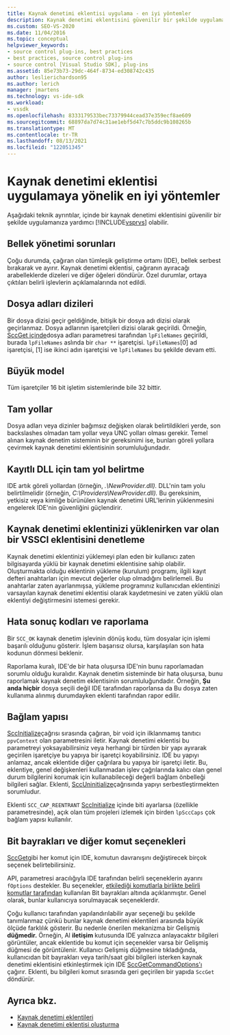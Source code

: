 ```yaml
---
title: Kaynak denetimi eklentisi uygulama - en iyi yöntemler
description: Kaynak denetimi eklentisini güvenilir bir şekilde uygulamanıza yardımcı olması için bu teknik ayrıntıları Visual Studio.
ms.custom: SEO-VS-2020
ms.date: 11/04/2016
ms.topic: conceptual
helpviewer_keywords:
- source control plug-ins, best practices
- best practices, source control plug-ins
- source control [Visual Studio SDK], plug-ins
ms.assetid: 85e73b73-29dc-464f-8734-ed308742c435
author: leslierichardson95
ms.author: lerich
manager: jmartens
ms.technology: vs-ide-sdk
ms.workload:
- vssdk
ms.openlocfilehash: 8333179533bec73379944cead37e359ecf8ae609
ms.sourcegitcommit: 68897da7d74c31ae1ebf5d47c7b5ddc9b108265b
ms.translationtype: MT
ms.contentlocale: tr-TR
ms.lasthandoff: 08/13/2021
ms.locfileid: "122051345"
---
```

# <a name="best-practices-for-implementing-a-source-control-plug-in"></a>Kaynak denetimi eklentisi uygulamaya yönelik en iyi yöntemler
Aşağıdaki teknik ayrıntılar, içinde bir kaynak denetimi eklentisini güvenilir bir şekilde uygulamanıza yardımcı [!INCLUDE[vsprvs](../code-quality/includes/vsprvs_md.md)] olabilir.

## <a name="memory-management-issues"></a>Bellek yönetimi sorunları
 Çoğu durumda, çağıran olan tümleşik geliştirme ortamı (IDE), bellek serbest bırakarak ve ayırır. Kaynak denetimi eklentisi, çağıranın ayıracağı arabelleklerde dizeleri ve diğer öğeleri döndürür. Özel durumlar, ortaya çıktıları belirli işlevlerin açıklamalarında not edildi.

## <a name="arrays-of-file-names"></a>Dosya adları dizileri
 Bir dosya dizisi geçir geldiğinde, bitişik bir dosya adı dizisi olarak geçirlanmaz. Dosya adlarının işaretçileri dizisi olarak geçirildi. Örneğin, [SccGet içinde](../extensibility/sccget-function.md)dosya adları parametresi tarafından `lpFileNames` geçirildi, burada `lpFileNames` aslında bir `char **` işaretçisi. `lpFileNames`[0] ad işaretçisi, [1] ise ikinci adın işaretçisi ve `lpFileNames` bu şekilde devam etti.

## <a name="large-model"></a>Büyük model
 Tüm işaretçiler 16 bit işletim sistemlerinde bile 32 bittir.

## <a name="fully-qualified-paths"></a>Tam yollar
 Dosya adları veya dizinler bağımsız değişken olarak belirtildikleri yerde, son backslashes olmadan tam yollar veya UNC yolları olması gerekir. Temel alınan kaynak denetim sisteminin bir gereksinimi ise, bunları göreli yollara çevirmek kaynak denetimi eklentisinin sorumluluğundadır.

## <a name="specify-a-fully-qualified-path-for-the-registered-dll"></a>Kayıtlı DLL için tam yol belirtme
 IDE artık göreli yollardan (örneğin, *.\NewProvider.dll).* DLL'nin tam yolu belirtilmelidir (örneğin, *C:\Providers\NewProvider.dll).* Bu gereksinim, yetkisiz veya kimliğe bürünülen kaynak denetimi URL'lerinin yüklenmesini engelerek IDE'nin güvenliğini güçlendirir.

## <a name="check-for-an-existing-vssci-plug-in-when-you-install-your-source-control-plug-in"></a>Kaynak denetimi eklentinizi yüklenirken var olan bir VSSCI eklentisini denetleme
 Kaynak denetimi eklentinizi yüklemeyi plan eden bir kullanıcı zaten bilgisayarda yüklü bir kaynak denetimi eklentisine sahip olabilir. Oluşturmakta olduğu eklentinin yükleme (kurulum) programı, ilgili kayıt defteri anahtarları için mevcut değerler olup olmadığını belirlemeli. Bu anahtarlar zaten ayarlanmışsa, yükleme programınız kullanıcıdan eklentinizi varsayılan kaynak denetimi eklentisi olarak kaydetmesini ve zaten yüklü olan eklentiyi değiştirmesini istemesi gerekir.

## <a name="error-result-codes-and-reporting"></a>Hata sonuç kodları ve raporlama
 Bir `SCC_OK` kaynak denetim işlevinin dönüş kodu, tüm dosyalar için işlemi başarılı olduğunu gösterir. İşlem başarısız olursa, karşılaşılan son hata kodunun dönmesi beklenir.

 Raporlama kuralı, IDE'de bir hata oluşursa IDE'nin bunu raporlamadan sorumlu olduğu kuralıdır. Kaynak denetim sisteminde bir hata oluşursa, bunu raporlamak kaynak denetim eklentisinin sorumluluğundadır. Örneğin, **Şu anda hiçbir** dosya seçili değil IDE  tarafından raporlansa da Bu dosya zaten kullanıma alınmış durumdayken eklenti tarafından rapor edilir.

## <a name="the-context-structure"></a>Bağlam yapısı
 [SccInitialize](../extensibility/sccinitialize-function.md)çağrısı sırasında çağıran, bir void için ilklanmamış tanıtıcı `ppvContext` olan parametresini iletir. Kaynak denetimi eklentisi bu parametreyi yoksayabilirsiniz veya herhangi bir türden bir yapı ayırarak geçirilen işaretçiye bu yapıya bir işaretçi koyabilirsiniz. IDE bu yapıyı anlamaz, ancak eklentide diğer çağrılara bu yapıya bir işaretçi iletir. Bu, eklentiye, genel değişkenleri kullanmadan işlev çağrılarında kalıcı olan genel durum bilgilerini korumak için kullanabileceği değerli bağlam önbelleği bilgileri sağlar. Eklenti, [SccUninitialize](../extensibility/sccuninitialize-function.md)çağrısında yapıyı serbestleştirmekten sorumludur.

 Eklenti `SCC_CAP_REENTRANT` [SccInitialize](../extensibility/sccinitialize-function.md) içinde biti ayarlarsa (özellikle parametresinde), açık olan tüm projeleri izlemek için birden `lpSccCaps` çok bağlam yapısı kullanılır.

## <a name="bitflags-and-other-command-options"></a>Bit bayrakları ve diğer komut seçenekleri
 [SccGet](../extensibility/sccget-function.md)gibi her komut için IDE, komutun davranışını değiştirecek birçok seçenek belirtebilirsiniz.

 API, parametresi aracılığıyla IDE tarafından belirli seçeneklerin ayarını `fOptions` destekler. Bu seçenekler, [etkilediği komutlarla birlikte belirli komutlar tarafından](../extensibility/bitflags-used-by-specific-commands.md) kullanılan Bit bayrakları altında açıklanmıştır. Genel olarak, bunlar kullanıcıya sorulmayacak seçeneklerdir.

 Çoğu kullanıcı tarafından yapılandırılabilir ayar seçeneği bu şekilde tanımlanmaz çünkü bunlar kaynak denetimi eklentileri arasında büyük ölçüde farklılık gösterir. Bu nedenle önerilen mekanizma bir Gelişmiş **düğmedir.** Örneğin, Al **iletişim** kutusunda IDE yalnızca anlayacaktır bilgileri görüntüler, ancak eklentide bu komut için seçenekler varsa bir Gelişmiş düğmesi de görüntülenir.  Kullanıcı Gelişmiş düğmesine  tıkladığında, kullanıcıdan bit bayrakları veya tarih/saat gibi bilgileri isterken kaynak denetimi eklentisini etkinleştirmek için IDE [SccGetCommandOptions'ı](../extensibility/sccgetcommandoptions-function.md) çağırır. Eklenti, bu bilgileri komut sırasında geri geçirilen bir yapıda `SccGet` döndürür.

## <a name="see-also"></a>Ayrıca bkz.
- [Kaynak denetimi eklentileri](../extensibility/source-control-plug-ins.md)
- [Kaynak denetimi eklentisi oluşturma](../extensibility/internals/creating-a-source-control-plug-in.md)
